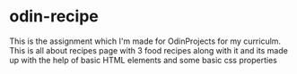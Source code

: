 # odin-recipe
This is the assignment which I'm made for OdinProjects for my curriculm.
This is all about recipes page with 3 food recipes along with it and its made up with the help of basic HTML elements and some basic css properties
